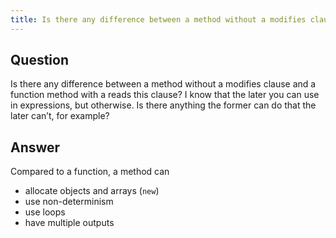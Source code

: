 ```yaml
---
title: Is there any difference between a method without a modifies clause and a function method with a reads this clause?  I know that the later you can use in expressions, but otherwise.  Is there anything the former can do that the later can’t, for example?
---
```


## Question

Is there any difference between a method without a modifies clause and a function method with a reads this clause?  I know that the later you can use in expressions, but otherwise.  Is there anything the former can do that the later can’t, for example?

## Answer

Compared to a function, a method can
- allocate objects and arrays (`new`)
- use non-determinism
- use loops
- have multiple outputs
